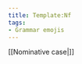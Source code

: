 ```yaml
---
title: Template:Nf
tags:
- Grammar emojis
---
```


[[Nominative case|<span title="Nominative (Nefnifall)  'Being'" class='emoji nominative'><!--😁--></span>]]

